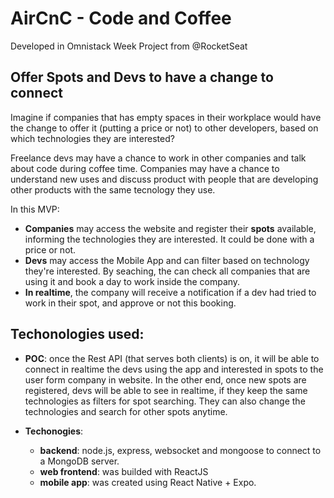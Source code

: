 # AirCnC - Code and Coffee
Developed in Omnistack Week Project from @RocketSeat

## Offer Spots and Devs to have a change to connect

Imagine if companies that has empty spaces in their workplace would have the change to offer it (putting a price or not)
to other developers, based on which technologies they are interested?

Freelance devs may have a chance to work in other companies and talk about code during coffee time.
Companies may have a chance to understand new uses and discuss product with people that are developing
other products with the same tecnology they use.

In this MVP:
* __Companies__ may access the website and register their __spots__ available,
informing the technologies they are interested. It could be done with a price or not.
* __Devs__ may access the Mobile App and can filter based on technology they're interested. By seaching, the can check all
companies that are using it and book a day to work inside the company.
* __In realtime__, the company will receive a notification if a dev had tried to work in their spot,
and approve or not this booking. 

## Techonologies used:

* __POC__: once the Rest API (that serves both clients) is on, it will be able to connect in realtime the devs using the app and interested
in spots to the user form company in website. In the other end, once new spots are registered, devs will be able to see in realtime, if they keep
the same technologies as filters for spot searching. They can also change the technologies and search for other spots anytime.

* __Techonogies__:
  * __backend__: node.js, express, websocket and mongoose to connect to a MongoDB server.
  * __web frontend__: was builded with ReactJS
  * __mobile app__: was created using React Native + Expo.

